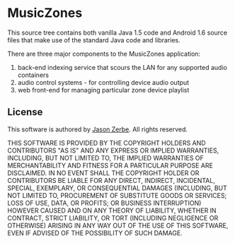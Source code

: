 MusicZones
=============

This source tree contains both vanilla Java 1.5 code and Android 1.6 source
files that make use of the standard Java code and libraries.

There are three major components to the MusicZones application:
1) back-end indexing service that scours the LAN for any supported audio containers
2) audio control systems - for controlling device audio output
3) web front-end for managing particular zone device playlist

License
-------

This software is authored by [Jason Zerbe](http://vraidsys.com/).
All rights reserved.

THIS SOFTWARE IS PROVIDED BY THE COPYRIGHT HOLDERS AND CONTRIBUTORS "AS IS" AND
ANY EXPRESS OR IMPLIED WARRANTIES, INCLUDING, BUT NOT LIMITED TO, THE IMPLIED
WARRANTIES OF MERCHANTABILITY AND FITNESS FOR A PARTICULAR PURPOSE ARE DISCLAIMED.
IN NO EVENT SHALL THE COPYRIGHT HOLDER OR CONTRIBUTORS BE LIABLE FOR ANY DIRECT,
INDIRECT, INCIDENTAL, SPECIAL, EXEMPLARY, OR CONSEQUENTIAL DAMAGES (INCLUDING,
BUT NOT LIMITED TO, PROCUREMENT OF SUBSTITUTE GOODS OR SERVICES; LOSS OF USE,
DATA, OR PROFITS; OR BUSINESS INTERRUPTION) HOWEVER CAUSED AND ON ANY THEORY OF
LIABILITY, WHETHER IN CONTRACT, STRICT LIABILITY, OR TORT (INCLUDING NEGLIGENCE
OR OTHERWISE) ARISING IN ANY WAY OUT OF THE USE OF THIS SOFTWARE, EVEN IF ADVISED
OF THE POSSIBILITY OF SUCH DAMAGE.
